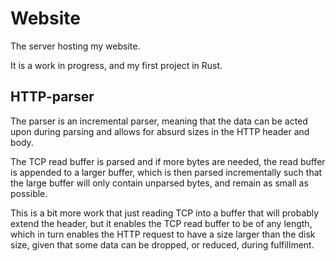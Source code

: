 # Website
The server hosting my website.

It is a work in progress, and my first project in Rust.

## HTTP-parser
The parser is an incremental parser,
meaning that the data can be acted upon during parsing and allows for absurd sizes in the HTTP header and body.

The TCP read buffer is parsed and if more bytes are needed, the read buffer is appended to a larger buffer,
which is then parsed incrementally such that the large buffer will only contain unparsed bytes, and remain as small as possible.

This is a bit more work that just reading TCP into a buffer that will probably extend the header,
but it enables the TCP read buffer to be of any length,
which in turn enables the HTTP request to have a size larger than the disk size,
given that some data can be dropped, or reduced, during fulfillment.
